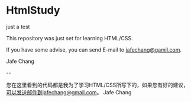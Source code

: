 HtmlStudy
=========
just a test

This repository was just set for learning HTML/CSS.

If you have some advise, you can send E-mail to jafechang@gamil.com.

Jafe Chang

-- 

您在这里看到的代码都是我为了学习HTML/CSS所写下的，如果您有好的建议，可以发送邮件到jafechang@gmail.com。
Jafe Chang  
